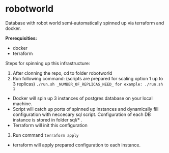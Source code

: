 # robotworld

Database with robot world semi-automatically spinned up via terraform and docker.

**Prerequisities:**
- docker
- terraform

Steps for spinning up this infrastructure: 
1) After clonning the repo, cd to folder robotworld
2) Run following command: (scripts are prepared for scaling option 1 up to 3 replicas)
```./run.sh _NUMBER_OF_REPLICAS_NEED_```
```for example: ./run.sh 1```
- Docker will spin up 3 instances of postgres database on your local machine.
- Script will catch up ports of spinned up instances and dynamically fill configuration with neccecary sql script. Configuration of each DB instance is stored in folder sql/* .
- Terraform will init this configuration

3) Run command
```terraform apply```
- terraform will apply prepared configuration to each instance.
